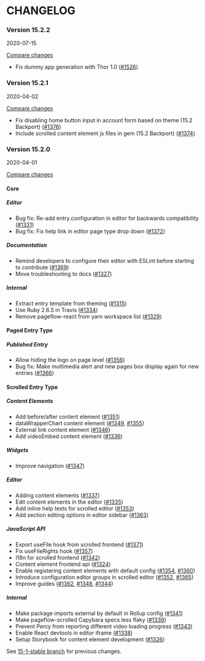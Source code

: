 # CHANGELOG

### Version 15.2.2

2020-07-15

[Compare changes](https://github.com/codevise/pageflow/compare/v15.2.1.0...v15.2.2)

- Fix dummy app generation with Thor 1.0
  ([#1526](https://github.com/codevise/pageflow/pull/1526))

### Version 15.2.1

2020-04-02

[Compare changes](https://github.com/codevise/pageflow/compare/v15.2.0...v15.2.1)

- Fix disabling home button input in account form based on theme (15.2 Backport)
  ([#1376](https://github.com/codevise/pageflow/pull/1376))
- Include scrolled content element js files in gem (15.2 Backport)
  ([#1374](https://github.com/codevise/pageflow/pull/1374))

### Version 15.2.0

2020-04-01

[Compare changes](https://github.com/codevise/pageflow/compare/15-1-stable...v15.2.0)

#### Core

##### Editor

- Bug fix: Re-add entry.configuration in editor for backwards compatibility
  ([#1331](https://github.com/codevise/pageflow/pull/1331))
- Bug fix: Fix help link in editor page type drop down
  ([#1372](https://github.com/codevise/pageflow/pull/1372))

##### Documentation

- Remind developers to configure their editor with ESLint before starting to contribute
  ([#1369](https://github.com/codevise/pageflow/pull/1369))
- Move troubleshooting to docs
  ([#1327](https://github.com/codevise/pageflow/pull/1327))

##### Internal

- Extract entry template from theming
  ([#1315](https://github.com/codevise/pageflow/pull/1315))
- Use Ruby 2.6.5 in Travis
  ([#1334](https://github.com/codevise/pageflow/pull/1334))
- Remove pageflow-react from yarn workspace list
  ([#1329](https://github.com/codevise/pageflow/pull/1329))

#### Paged Entry Type

##### Published Entry

- Allow hiding the logo on page level
  ([#1356](https://github.com/codevise/pageflow/pull/1356))
- Bug fix: Make multimedia alert and new pages box display again for
  new entries
  ([#1366](https://github.com/codevise/pageflow/pull/1366))

#### Scrolled Entry Type

##### Content Elements

- Add before/after content element
  ([#1351](https://github.com/codevise/pageflow/pull/1351))
- dataWrapperChart content element
  ([#1349](https://github.com/codevise/pageflow/pull/1349),
   [#1355](https://github.com/codevise/pageflow/pull/1355))
- External link content element
  ([#1346](https://github.com/codevise/pageflow/pull/1346))
- Add videoEmbed content element
  ([#1336](https://github.com/codevise/pageflow/pull/1336))

##### Widgets

- Improve navigation
  ([#1347](https://github.com/codevise/pageflow/pull/1347))

##### Editor

- Adding content elements
  ([#1337](https://github.com/codevise/pageflow/pull/1337))
- Edit content elements in the editor
  ([#1335](https://github.com/codevise/pageflow/pull/1335))
- Add inline help texts for scrolled editor
  ([#1353](https://github.com/codevise/pageflow/pull/1353))
- Add section editing options in editor sidebar
  ([#1363](https://github.com/codevise/pageflow/pull/1363))

##### JavaScript API

- Export useFile hook from scrolled frontend
  ([#1371](https://github.com/codevise/pageflow/pull/1371))
- Fix useFileRights hook
  ([#1357](https://github.com/codevise/pageflow/pull/1357))
- I18n for scrolled frontend
  ([#1342](https://github.com/codevise/pageflow/pull/1342))
- Content element frontend api
  ([#1324](https://github.com/codevise/pageflow/pull/1324))
- Enable registering content elements with default config
  ([#1354](https://github.com/codevise/pageflow/pull/1354),
   [#1360](https://github.com/codevise/pageflow/pull/1360))
- Introduce configuration editor groups in scrolled editor
  ([#1352](https://github.com/codevise/pageflow/pull/1352),
   [#1365](https://github.com/codevise/pageflow/pull/1365))
- Improve guides
  ([#1362](https://github.com/codevise/pageflow/pull/1362),
   [#1348](https://github.com/codevise/pageflow/pull/1348),
   [#1344](https://github.com/codevise/pageflow/pull/1344))

##### Internal

- Make package imports external by default in Rollup config
  ([#1341](https://github.com/codevise/pageflow/pull/1341))
- Make pageflow-scrolled Capybara specs less flaky
  ([#1339](https://github.com/codevise/pageflow/pull/1339))
- Prevent Percy from reporting different video loading progress
  ([#1343](https://github.com/codevise/pageflow/pull/1343))
- Enable React devtools in editor iframe
  ([#1338](https://github.com/codevise/pageflow/pull/1338))
- Setup Storybook for content element development
  ([#1326](https://github.com/codevise/pageflow/pull/1326))

See
[15-1-stable branch](https://github.com/codevise/pageflow/blob/15-1-stable/CHANGELOG.md)
for previous changes.
